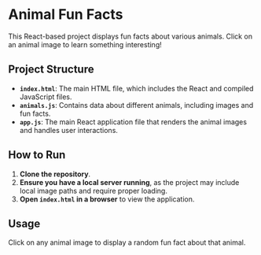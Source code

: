 
# Animal Fun Facts

This React-based project displays fun facts about various animals. Click on an animal image to learn something interesting!

## Project Structure

- **`index.html`**: The main HTML file, which includes the React and compiled JavaScript files.
- **`animals.js`**: Contains data about different animals, including images and fun facts.
- **`app.js`**: The main React application file that renders the animal images and handles user interactions.

## How to Run

1. **Clone the repository**.
2. **Ensure you have a local server running**, as the project may include local image paths and require proper loading.
3. **Open `index.html` in a browser** to view the application.

## Usage

Click on any animal image to display a random fun fact about that animal.
